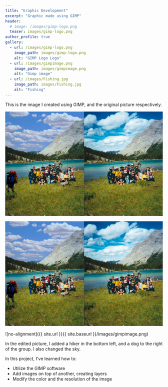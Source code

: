 ```yaml
---
title: "Graphic Development"
excerpt: "Graphic made using GIMP"
header:
  # image: /images/gimp-logo.png
  teaser: images/gimp-logo.png
author_profile: true
gallery:
  - url: /images/gimp-logo.png
    image_path: images/gimp-logo.png
    alt: "GIMP Logo Logo"
  - url: /images/gimpimage.png
    image_path: images/gimpimage.png
    alt: "Gimp image"
  - url: /images/Fishing.jpg
    image_path: images/Fishing.jpg
    alt: "Fishing"
---
```


This is the image I created using GIMP, and the original picture respectively.

![Group of people in front of a lake](/images/gimpimage.png)

<img src="/images/gimpimage.png">


![no-alignment]({{ site.url }}{{ site.baseurl }}/images/gimpimage.png)

In the edited picture, I added a hiker in the bottom left, and a dog to the right of the group. I also changed the sky.

In this project, I've learned how to:
- Utilize the GIMP software
- Add images on top of another, creating layers
- Modify the color and the resolution of the image
